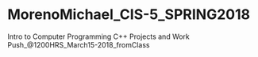 # MorenoMichael_CIS-5_SPRING2018
Intro to Computer Programming C++ Projects and Work
Push_@1200HRS_March15-2018_fromClass
